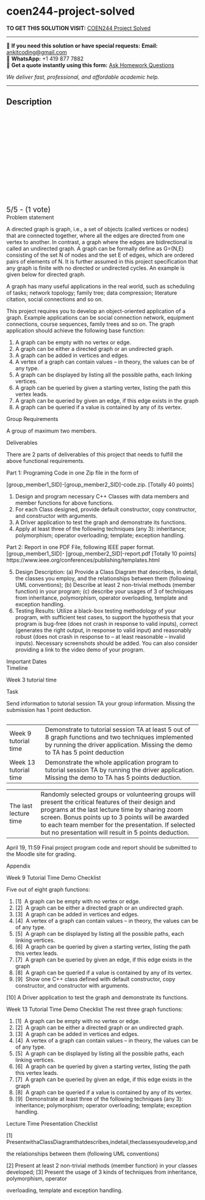 # coen244-project-solved
**TO GET THIS SOLUTION VISIT:** [COEN244 Project Solved](https://www.ankitcodinghub.com/product/coen244-project-solved/)


---

📩 **If you need this solution or have special requests:** **Email:** ankitcoding@gmail.com  
📱 **WhatsApp:** +1 419 877 7882  
📄 **Get a quote instantly using this form:** [Ask Homework Questions](https://www.ankitcodinghub.com/services/ask-homework-questions/)

*We deliver fast, professional, and affordable academic help.*

---

<h2>Description</h2>



<div class="kk-star-ratings kksr-auto kksr-align-center kksr-valign-top" data-payload="{&quot;align&quot;:&quot;center&quot;,&quot;id&quot;:&quot;96245&quot;,&quot;slug&quot;:&quot;default&quot;,&quot;valign&quot;:&quot;top&quot;,&quot;ignore&quot;:&quot;&quot;,&quot;reference&quot;:&quot;auto&quot;,&quot;class&quot;:&quot;&quot;,&quot;count&quot;:&quot;1&quot;,&quot;legendonly&quot;:&quot;&quot;,&quot;readonly&quot;:&quot;&quot;,&quot;score&quot;:&quot;5&quot;,&quot;starsonly&quot;:&quot;&quot;,&quot;best&quot;:&quot;5&quot;,&quot;gap&quot;:&quot;4&quot;,&quot;greet&quot;:&quot;Rate this product&quot;,&quot;legend&quot;:&quot;5\/5 - (1 vote)&quot;,&quot;size&quot;:&quot;24&quot;,&quot;title&quot;:&quot;COEN244 Project Solved&quot;,&quot;width&quot;:&quot;138&quot;,&quot;_legend&quot;:&quot;{score}\/{best} - ({count} {votes})&quot;,&quot;font_factor&quot;:&quot;1.25&quot;}">

<div class="kksr-stars">

<div class="kksr-stars-inactive">
            <div class="kksr-star" data-star="1" style="padding-right: 4px">


<div class="kksr-icon" style="width: 24px; height: 24px;"></div>
        </div>
            <div class="kksr-star" data-star="2" style="padding-right: 4px">


<div class="kksr-icon" style="width: 24px; height: 24px;"></div>
        </div>
            <div class="kksr-star" data-star="3" style="padding-right: 4px">


<div class="kksr-icon" style="width: 24px; height: 24px;"></div>
        </div>
            <div class="kksr-star" data-star="4" style="padding-right: 4px">


<div class="kksr-icon" style="width: 24px; height: 24px;"></div>
        </div>
            <div class="kksr-star" data-star="5" style="padding-right: 4px">


<div class="kksr-icon" style="width: 24px; height: 24px;"></div>
        </div>
    </div>

<div class="kksr-stars-active" style="width: 138px;">
            <div class="kksr-star" style="padding-right: 4px">


<div class="kksr-icon" style="width: 24px; height: 24px;"></div>
        </div>
            <div class="kksr-star" style="padding-right: 4px">


<div class="kksr-icon" style="width: 24px; height: 24px;"></div>
        </div>
            <div class="kksr-star" style="padding-right: 4px">


<div class="kksr-icon" style="width: 24px; height: 24px;"></div>
        </div>
            <div class="kksr-star" style="padding-right: 4px">


<div class="kksr-icon" style="width: 24px; height: 24px;"></div>
        </div>
            <div class="kksr-star" style="padding-right: 4px">


<div class="kksr-icon" style="width: 24px; height: 24px;"></div>
        </div>
    </div>
</div>


<div class="kksr-legend" style="font-size: 19.2px;">
            5/5 - (1 vote)    </div>
    </div>
<div class="page" title="Page 1">
<div class="layoutArea">
<div class="column">
Problem statement

A directed graph is graph, i.e., a set of objects (called vertices or nodes) that are connected together, where all the edges are directed from one vertex to another. In contrast, a graph where the edges are bidirectional is called an undirected graph. A graph can be formally define as G=(N,E) consisting of the set N of nodes and the set E of edges, which are ordered pairs of elements of N. It is further assumed in this project specification that any graph is finite with no directed or undirected cycles. An example is given below for directed graph.

A graph has many useful applications in the real world, such as scheduling of tasks; network topology; family tree; data compression; literature citation, social connections and so on.

This project requires you to develop an object-oriented application of a graph. Example applications can be social connection network, equipment connections, course sequences, family trees and so on. The graph application should achieve the following base function:

<ol>
<li>A graph can be empty with no vertex or edge.</li>
<li>A graph can be either a directed graph or an undirected graph.</li>
<li>A graph can be added in vertices and edges.</li>
<li>A vertex of a graph can contain values – in theory, the values can be of any type.</li>
<li>A graph can be displayed by listing all the possible paths, each linking vertices.</li>
<li>A graph can be queried by given a starting vertex, listing the path this vertex
leads.
</li>
<li>A graph can be queried by given an edge, if this edge exists in the graph</li>
<li>A graph can be queried if a value is contained by any of its vertex.</li>
</ol>
</div>
</div>
</div>
<div class="page" title="Page 2">
<div class="layoutArea">
<div class="column">
Group Requirements

A group of maximum two members.

Deliverables

There are 2 parts of deliverables of this project that needs to fulfill the above functional requirements.

Part 1: Programing Code in one Zip file in the form of

[group_member1_SID]-[group_member2_SID]-code.zip. [Totally 40 points]

<ol>
<li>Design and program necessary C++ Classes with data members and member functions for above functions.</li>
<li>For each Class designed, provide default constructor, copy constructor, and constructor with arguments.</li>
<li>A Driver application to test the graph and demonstrate its functions.</li>
<li>Apply at least three of the following techniques (any 3): inheritance;
polymorphism; operator overloading; template; exception handling.
</li>
</ol>
Part 2: Report in one PDF File, following IEEE paper format. [group_member1_SID]- [group_member2_SID]-report.pdf [Totally 10 points] https://www.ieee.org/conferences/publishing/templates.html

<ol start="5">
<li>Design Description: (a) Provide a Class Diagram that describes, in detail, the classes you employ, and the relationships between them (following UML conventions); (b) Describe at least 2 non-trivial methods (member function) in your program; (c) describe your usages of 3 of techniques from inheritance, polymorphism, operator overloading, template and exception handling.</li>
<li>Testing Results: Utilize a black-box testing methodology of your program, with sufficient test cases, to support the hypothesis that your program is bug-free (does not crash in response to valid inputs), correct (generates the right output, in response to valid input) and reasonably robust (does not crash in response to – at least reasonable – invalid inputs). Necessary screenshots should be added. You can also consider providing a link to the video demo of your program.</li>
</ol>
Important Dates

</div>
</div>
<div class="layoutArea">
<div class="column">
Timeline

Week 3 tutorial time

</div>
<div class="column">
Task

Send information to tutorial session TA your group information. Missing the submission has 1 point deduction.

</div>
</div>
<table>
<tbody>
<tr>
<td>
<div class="layoutArea">
<div class="column">
Week 9 tutorial time

</div>
</div>
</td>
<td>
<div class="layoutArea">
<div class="column">
Demonstrate to tutorial session TA at least 5 out of 8 graph functions and two techniques implemented by running the driver application. Missing the demo to TA has 5 point deduction

</div>
</div>
</td>
</tr>
<tr>
<td>
<div class="layoutArea">
<div class="column">
Week 13 tutorial time

</div>
</div>
</td>
<td>
<div class="layoutArea">
<div class="column">
Demonstrate the whole application program to tutorial session TA by running the driver application. Missing the demo to TA has 5 points deduction.

</div>
</div>
</td>
</tr>
</tbody>
</table>
</div>
<div class="page" title="Page 3">
<table>
<tbody>
<tr>
<td>
<div class="layoutArea">
<div class="column">
The last lecture time

</div>
</div>
</td>
<td>
<div class="layoutArea">
<div class="column">
Randomly selected groups or volunteering groups will present the critical features of their design and programs at the last lecture time by sharing zoom screen. Bonus points up to 3 points will be awarded to each team member for the presentation. If selected but no presentation will result in 5 points deduction.

</div>
</div>
</td>
</tr>
</tbody>
</table>
<div class="layoutArea">
<div class="column">
April 19, 11:59 Final project program code and report should be submitted to the Moodle site for grading.

Appendix

Week 9 Tutorial Time Demo Checklist

Five out of eight graph functions:

<ol>
<li>[1] &nbsp;A graph can be empty with no vertex or edge.</li>
<li>[2] &nbsp;A graph can be either a directed graph or an undirected graph.</li>
<li>[3] &nbsp;A graph can be added in vertices and edges.</li>
<li>[4] &nbsp;A vertex of a graph can contain values – in theory, the values can be of any type.</li>
<li>[5] &nbsp;A graph can be displayed by listing all the possible paths, each linking vertices.</li>
<li>[6] &nbsp;A graph can be queried by given a starting vertex, listing the path this vertex leads.</li>
<li>[7] &nbsp;A graph can be queried by given an edge, if this edge exists in the graph</li>
<li>[8] &nbsp;A graph can be queried if a value is contained by any of its vertex.</li>
<li>[9] &nbsp;Show one C++ class defined with default constructor, copy constructor, and
constructor with arguments.
</li>
</ol>
[10] A Driver application to test the graph and demonstrate its functions.

Week 13 Tutorial Time Demo Checklist The rest three graph functions:

<ol>
<li>[1] &nbsp;A graph can be empty with no vertex or edge.</li>
<li>[2] &nbsp;A graph can be either a directed graph or an undirected graph.</li>
<li>[3] &nbsp;A graph can be added in vertices and edges.</li>
<li>[4] &nbsp;A vertex of a graph can contain values – in theory, the values can be of any type.</li>
<li>[5] &nbsp;A graph can be displayed by listing all the possible paths, each linking vertices.</li>
<li>[6] &nbsp;A graph can be queried by given a starting vertex, listing the path this vertex leads.</li>
<li>[7] &nbsp;A graph can be queried by given an edge, if this edge exists in the graph</li>
<li>[8] &nbsp;A graph can be queried if a value is contained by any of its vertex.</li>
<li>[9] &nbsp;Demonstrate at least three of the following techniques (any 3): inheritance;
polymorphism; operator overloading; template; exception handling.
</li>
</ol>
Lecture Time Presentation Checklist

[1] PresentwithaClassDiagramthatdescribes,indetail,theclassesyoudevelop,and

the relationships between them (following UML conventions)

[2] Present at least 2 non-trivial methods (member function) in your classes developed; [3] Present the usage of 3 kinds of techniques from inheritance, polymorphism, operator

overloading, template and exception handling.

</div>
</div>
</div>
